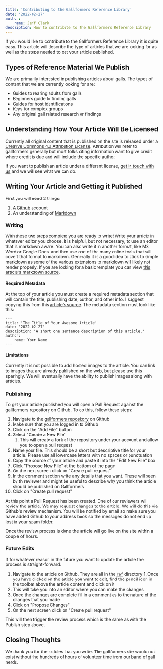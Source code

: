 ```yaml
---
title: 'Contributing to the Gallformers Reference Library'
date: '2022-02-27'
author:
    name: Jeff Clark
description: How to contribute to the Gallformers Reference Library
---
```


If you would like to contribute to the Gallformers Reference Library it is quite easy. This article will describe the type of articles that we are looking for as well as the steps needed to get your article published.

## Types of Reference Material We Publish

We are primarily interested in publishing articles about galls. The types of content that we are currently looking for are:

- Guides to rearing adults from galls
- Beginners guide to finding galls
- Guides for host identifications
- Keys for complex groups
- Any original gall related research or findings

## Understanding How Your Article Will Be Licensed

Currently all original content that is published on the site is released under a [Creative Commons 4.0 Attribution License](https://creativecommons.org/licenses/by/4.0/). Attribution will refer to gallformers generally but most folks citing information want to give credit where credit is due and will include the specific author.

If you want to publish an article under a different license, [get in touch with us](mailto:gallformers@gmail.com) and we will see what we can do.

## Writing Your Article and Getting it Published

First you will need 2 things:

1. A [Github](https://github.com/) account
1. An understanding of [Markdown](https://www.markdownguide.org/getting-started)

### Writing

With these two steps complete you are ready to write! Write your article in whatever editor you choose. It is helpful, but not necessary, to use an editor that is markdown aware. You can also write it in another format, like MS Word or Google Docs, and then use one of the many online tools that will covert that format to markdown. Generally it is a good idea to stick to simple markdown as some of the various extensions to markdown will likely not render properly. If you are looking for a basic template you can view [this article's markdown source](https://github.com/jeffdc/gallformers/blob/main/ref/contributing.md).

#### Required Metadata

At the top of your article you must create a required metadata section that will contain the title, publishing date, author, and other info. I suggest copying this from this [article's source](https://github.com/jeffdc/gallformers/blob/main/ref/contributing.md). The metadata section must look like this:
```
---
title: 'The Title of Your Awesome Article'
date: '2022-02-27'
description: 'A short one sentence description of this article.'
author:
    name: Your Name
---
```

#### Limitations

Currently it is not possible to add hosted images to the article. You can link to images that are already published on the web, but please use this sparingly. We will eventually have the ability to publish images along with articles.

### Publishing

To get your article published you will open a Pull Request against the gallformers repository on Github. To do this, follow these steps:

1. Navigate to the [gallformers repository](https://github.com/jeffdc/gallformers/ref) on Github
1. Make sure that you are logged in to Github
1. Click on the "Add File" button
1. Select "Create a New File"
    1. This will create a fork of the repository under your account and allow you to open a pull request
1. Name your file. This should be a short but descriptive title for your article. Please use all lowercase letters with no spaces or punctuation
1. Copy the source of your article and paste it into the "Edit New File" box
1. Click "Propose New File" at the bottom of the page
1. On the next screen click on "Create pull request"
1. In the comment section write any details that you want. These will seen by th reviewer and might be useful to describe why you think the article should be published on Gallformers
1. Click on "Create pull request"

At this point a Pull Request has been created. One of our reviewers will review the article. We may request changes to the article. We will do this via Github's review mechanism. You will be notified by email so make sure you have added Github to your address book so the messages do not end up lost in your spam folder.

Once the review process is done the article will go live on the site within a couple of hours.

### Future Edits

If for whatever reason in the future you want to update the article the process is straight-forward. 

1. Navigate to the article on Github. They are all in the [`ref`](https://github.com/jeffdc/gallformers/ref) directory 1. Once you have clicked on the article you want to edit, find the pencil icon in the toolbar above the article content and click on it
1. This will take you into an editor where you can make the changes
1. Once the changes are complete fill in a comment as to the nature of the changes that you made
1. Click on "Propose Changes"
1. On the next screen click on "Create pull request"

This will then trigger the review process which is the same as with the Publish step above.

## Closing Thoughts

We thank you for the articles that you write. The gallformers site would not exist without the hundreds of hours of volunteer time from our band of gall nerds. 
